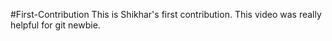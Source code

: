 #First-Contribution
This is Shikhar's first contribution. This video was really helpful for git newbie.
